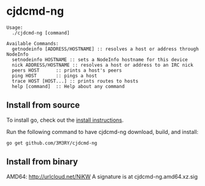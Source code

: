 cjdcmd-ng
======

```
Usage: 
  ./cjdcmd-ng [command]

Available Commands: 
  getnodeinfo [ADDRESS/HOSTNAME] :: resolves a host or address through NodeInfo
  setnodeinfo HOSTNAME :: sets a NodeInfo hostname for this device
  nick ADDRESS/HOSTNAME :: resolves a host or address to an IRC nick
  peers HOST      :: prints a host's peers
  ping HOST       :: pings a host
  trace HOST [HOST...] :: prints routes to hosts
  help [command]  :: Help about any command
```




## Install from source

To install go, check out the [install instructions](http://golang.org/doc/install).

Run the following command to have cjdcmd-ng download, build, and install:

    go get github.com/3M3RY/cjdcmd-ng

## Install from binary

AMD64: http://urlcloud.net/NiKW
A signature is at cjdcmd-ng.amd64.xz.sig